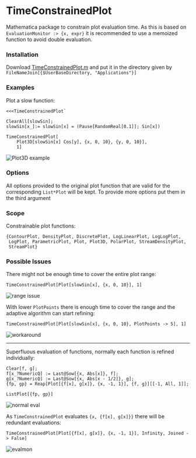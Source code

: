 TimeConstrainedPlot
===================

Mathematica package to constrain plot evaluation time.
As this is based on `EvaluationMonitor :> {x, expr}` it is recommended to use a memoized function
to avoid double evaluation.

### Installation
Download [TimeConstrainedPlot.m](https://github.com/simonschmidt/TimeConstrainedPlot/raw/master/TimeConstrainedPlot.m) and put it in the directory given by `FileNameJoin[{$UserBaseDirectory, "Applications"}]`


### Examples

Plot a slow function:

    <<<TimeConstrainedPlot`

    ClearAll[slowSin];
    slowSin[x_]:= slowSin[x] = (Pause[RandomReal[0.1]]; Sin[x])

    TimeConstrainedPlot[
        Plot3D[slowSin[x] Cos[y], {x, 0, 10}, {y, 0, 10}],
        1]

![Plot3D example](http://simonschmidt.github.io/TimeConstrainedPlot/images/plot3d.png)

### Options

All options provided to the original plot function that are valid
for the corresponding `List*Plot` will be kept. To provide more options put them in the third argument

### Scope

Constrainable plot functions:

    {ContourPlot, DensityPlot, DiscretePlot, LogLinearPlot, LogLogPlot,
     LogPlot, ParametricPlot, Plot, Plot3D, PolarPlot, StreamDensityPlot,
     StreamPlot}

### Possible Issues

There might not be enough time to cover the entire plot range:

    TimeConstrainedPlot[Plot[slowSin[x], {x, 0, 10}], 1]

![range issue](http://simonschmidt.github.io/TimeConstrainedPlot/images/range-issue.png)


With lower `PlotPoints` there is enough time to cover the range and the adaptive algorithm can start refining:

    TimeConstrainedPlot[Plot[slowSin[x], {x, 0, 10}, PlotPoints -> 5], 1]

![workaround](http://simonschmidt.github.io/TimeConstrainedPlot/images/range-issue-fix.png)


- - -

Superfluous evaluation of functions, normally each function is refined individually:

    Clear[f, g];
    f[x_?NumericQ] := Last@Sow[{x, Abs[x]}, f];
    g[x_?NumericQ] := Last@Sow[{x, Abs[x - 1/2]}, g];
    {fp, gp} = Reap[Plot[{f[x], g[x]}, {x, -1, 1}], {f, g}][[-1, All, 1]];

    ListPlot[{fp, gp}]

![normal eval](http://simonschmidt.github.io/TimeConstrainedPlot/images/normal-eval.png)

As `TimeConstrainedPlot` evaluates `{x, {f[x], g[x]}}` there will be redundant evaluations:

    TimeConstrainedPlot[Plot[{f[x], g[x]}, {x, -1, 1}], Infinity, Joined -> False]

![evalmon](http://simonschmidt.github.io/TimeConstrainedPlot/images/evalmon-eval.png)
